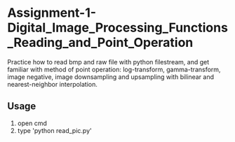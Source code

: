 # Assignment-1-Digital_Image_Processing_Functions_Reading_and_Point_Operation
Practice how to read bmp and raw file with python filestream, and get familiar with method of point operation: log-transform, gamma-transform, image negative, image downsampling and upsampling with bilinear and nearest-neighbor interpolation.

## Usage 
1. open cmd
2. type 'python read_pic.py'

